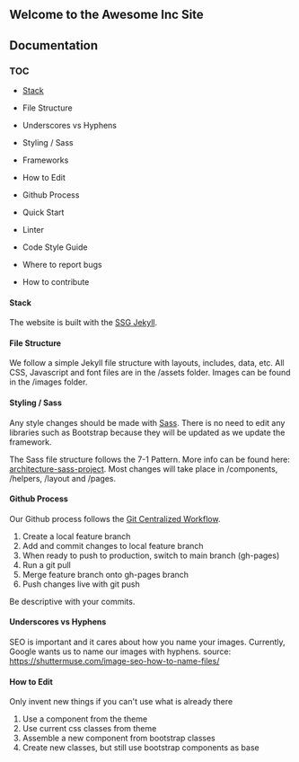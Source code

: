 ## Welcome to the Awesome Inc Site

## Documentation

### TOC

 - [Stack]("#stack")
 - File Structure
 - Underscores vs Hyphens
 - Styling / Sass
 - Frameworks
 - How to Edit
 - Github Process
 
 - Quick Start
 - Linter
 - Code Style Guide
 - Where to report bugs
 - How to contribute


#### Stack

The website is built with the [SSG Jekyll](https://jekyllrb.com/).

#### File Structure

We follow a simple Jekyll file structure with layouts, includes, data, etc. All CSS, Javascript and font files are in the /assets folder. Images can be found in the /images folder.

#### Styling / Sass

Any style changes should be made with [Sass](https://sass-lang.com/).  There is no need to edit any libraries such as Bootstrap because they will be updated as we update the framework.

The Sass file structure follows the 7-1 Pattern. More info can be found here: [architecture-sass-project](https://www.sitepoint.com/architecture-sass-project/). Most changes will take place in /components, /helpers, /layout and /pages. 

#### Github Process

Our Github process follows the [Git Centralized Workflow](https://www.atlassian.com/git/tutorials/comparing-workflows#centralized-workflow).

1. Create a local feature branch
2. Add and commit changes to local feature branch
3. When ready to push to production, switch to main branch (gh-pages)
4. Run a git pull
5. Merge feature branch onto gh-pages branch
6. Push changes live with git push

Be descriptive with your commits. 

#### Underscores vs Hyphens

SEO is important and it cares about how you name your images. Currently, Google wants us to name our images with hyphens.
source: https://shuttermuse.com/image-seo-how-to-name-files/

#### How to Edit

Only invent new things if you can't use what is already there

1. Use a component from the theme
2. Use current css classes from theme
3. Assemble a new component from bootstrap classes
4. Create new classes, but still use bootstrap components as base




